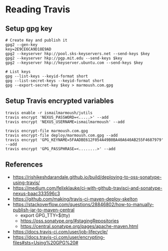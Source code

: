 # Reading Travis

## Setup gpg key

```shell script
# Create Key and publish it
gpg2 --gen-key
key=2E9CE6CA9D18E9AD
gpg2 --keyserver hkp://pool.sks-keyservers.net --send-keys $key
gpg2 --keyserver hkp://pgp.mit.edu --send-keys $key
gpg2 --keyserver hkp://keyserver.ubuntu.com --send-keys $key

# List keys
gpg --list-keys --keyid-format short
gpg --list-secret-keys --keyid-format short
gpg --export-secret-key $key > marmoush.com.gpg
```

## Setup Travis encrypted variables

```shell script
travis enable -r ismailmarmoush/jutils
travis encrypt 'NEXUS_PASSWORD=<.....>' --add
travis encrypt 'NEXUS_USERNAME=ismailmarmoush' --add

travis encrypt-file marmoush.com.gpg
travis encrypt-file deploy/marmoush.com.gpg --add
travis encrypt 'GPG_KEYNAME=5FAADBE612F054A49B0BA40A640AB255F4687979' --add
travis encrypt 'GPG_PASSPHRASE=<........>' --add
```

## References

* https://rishikeshdarandale.github.io/build/deploying-to-oss-sonatype-using-travis/
* https://medium.com/felixklauke/ci-with-github-travisci-and-sonatype-nexus-baac333596c3
* https://github.com/making/travis-ci-maven-deploy-skelton
* https://stackoverflow.com/questions/28846802/how-to-manually-publish-jar-to-maven-central
    * export GPG_TTY=$(tty)
    * https://oss.sonatype.org/#stagingRepositories
    * https://central.sonatype.org/pages/apache-maven.html
* https://docs.travis-ci.com/user/job-lifecycle/
* https://docs.travis-ci.com/user/encrypting-files#sts=Using%20GPG%20#
